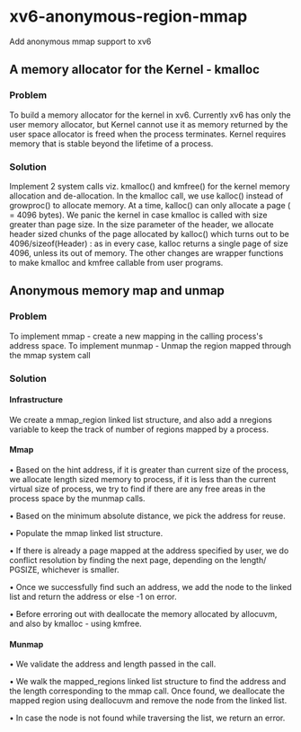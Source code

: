 # xv6-anonymous-region-mmap
Add anonymous mmap support to xv6

##  A memory allocator for the Kernel - kmalloc

### Problem

To build a memory allocator for the kernel in xv6.
Currently xv6 has only the user memory allocator, but Kernel cannot use it as memory returned by the user space allocator is freed when the process terminates.
Kernel requires memory that is stable beyond the lifetime of a process.

### Solution

Implement 2 system calls viz. kmalloc() and kmfree() for the kernel memory allocation and de-allocation.
In the kmalloc call, we use kalloc() instead of growproc() to allocate memory. 
At a time, kalloc() can only allocate a page ( = 4096 bytes). 
We panic the kernel in case kmalloc is called with size greater than page size. 
In the size parameter of the header, we allocate header sized chunks of the page allocated by kalloc() which turns out to be 4096/sizeof(Header) : as in every case, kalloc returns a single page of size 4096, unless its out of memory.
The other changes are wrapper functions to make kmalloc and kmfree callable from user programs.


## Anonymous memory map and unmap

### Problem

To implement mmap - create a new mapping in the calling process's address space.
To implement munmap - Unmap the region mapped through the mmap system call

### Solution

#### Infrastructure

We create a mmap_region linked list structure, and also add a nregions variable to keep the track of number of regions mapped by a process.

#### Mmap

• Based on the hint address, if it is greater than current size of the process, we allocate length sized memory to process, if it is less than the current virtual size of process, we try to find if there are any free areas in the process space by the munmap calls.

• Based on the minimum absolute distance, we pick the address for reuse.

• Populate the mmap linked list structure.

• If there is already a page mapped at the address specified by user, we do conflict resolution by finding the next page, depending on the length/ PGSIZE, whichever is smaller.

• Once we successfully find such an address, we add the node to the linked list and return the address or else -1 on error.

• Before erroring out with deallocate the memory allocated by allocuvm, and also by kmalloc - using kmfree.

#### Munmap

• We validate the address and length passed in the call.

• We walk the mapped_regions linked list structure to find the address and the length corresponding to the mmap call. Once found, we deallocate the mapped region using deallocuvm and remove the node from the linked list.

• In case the node is not found while traversing the list, we return an error.
